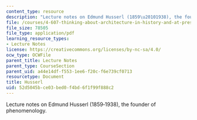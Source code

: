 ```yaml
---
content_type: resource
description: "Lecture notes on Edmund Husserl (1859\u20101938), the founder of phenomenology."
file: /courses/4-607-thinking-about-architecture-in-history-and-at-present-fall-2009/52d5045bce03bed0f4bd6f1f99f888c2_MIT4_607F09_lec10.pdf
file_size: 78505
file_type: application/pdf
learning_resource_types:
- Lecture Notes
license: https://creativecommons.org/licenses/by-nc-sa/4.0/
ocw_type: OCWFile
parent_title: Lecture Notes
parent_type: CourseSection
parent_uid: a44e14df-f553-1ee6-f20c-f6e739cf0713
resourcetype: Document
title: Husserl
uid: 52d5045b-ce03-bed0-f4bd-6f1f99f888c2
---
```

Lecture notes on Edmund Husserl (1859‐1938), the founder of phenomenology.